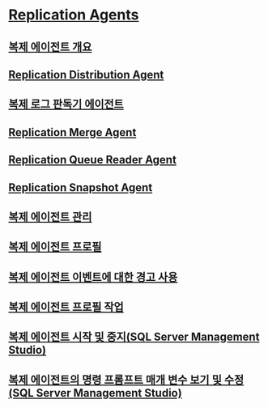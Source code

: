 # [Replication Agents](replication-agents.md)
## [복제 에이전트 개요](replication-agents-overview.md)
## [Replication Distribution Agent](replication-distribution-agent.md)
## [복제 로그 판독기 에이전트](replication-log-reader-agent.md)
## [Replication Merge Agent](replication-merge-agent.md)
## [Replication Queue Reader Agent](replication-queue-reader-agent.md)
## [Replication Snapshot Agent](replication-snapshot-agent.md)
## [복제 에이전트 관리](replication-agent-administration.md)
## [복제 에이전트 프로필](replication-agent-profiles.md)
## [복제 에이전트 이벤트에 대한 경고 사용](use-alerts-for-replication-agent-events.md)
## [복제 에이전트 프로필 작업](work-with-replication-agent-profiles.md)
## [복제 에이전트 시작 및 중지(SQL Server Management Studio)](start-and-stop-a-replication-agent-sql-server-management-studio.md)
## [복제 에이전트의 명령 프롬프트 매개 변수 보기 및 수정(SQL Server Management Studio)](view-and-modify-replication-agent-command-prompt-parameters.md)

